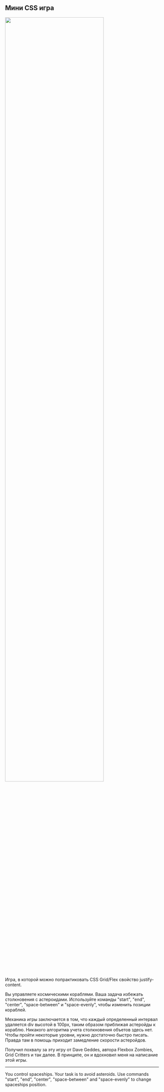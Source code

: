 ## Мини CSS игра

<img src="https://github.com/Alveek/space-between/blob/master/sb.gif" width="80%" />

Игра, в которой можно попрактиковать CSS Grid/Flex свойство justify-content.

Вы управляете космическими кораблями. Ваша задача избежать столкновения с астероидами. 
Используйте команды "start", "end", "center", "space-between" и "space-evenly", чтобы изменить позиции кораблей.

Механика игры заключается в том, что каждый определенный интервал удаляется div высотой в 100px, таким образом приближая астеройды к кораблю. Никакого алгоритма учета столкновения объетов здесь нет. Чтобы пройти некоторые уровни, нужно достаточно быстро писать. Правда там в помощь приходит замедление скорости астеройдов.

Получил похвалу за эту игру от Dave Geddes, автора Flexbox Zombies, Grid Critters и так далее. В принципе, он и вдохновил меня на написание этой игры.

---

You control spaceships. Your task is to avoid asteroids. Use commands "start", "end", "center", "space-between" 
and "space-evenly" to change spaceships position.
